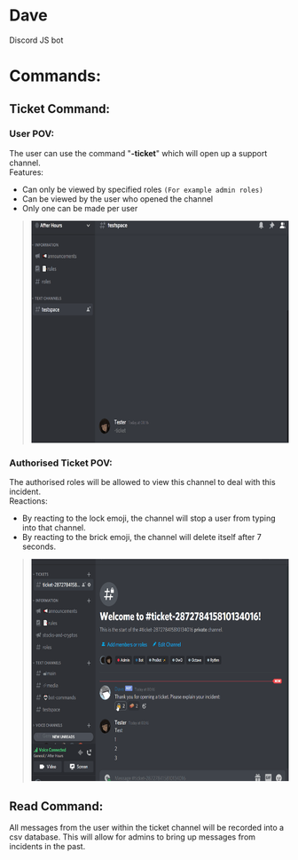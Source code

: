 # Dave
 Discord JS bot
# Commands:
## Ticket Command:
### User POV:
The user can use the command "**-ticket**" which will open up a support channel. <br />
Features:
- Can only be viewed by specified roles `(For example admin roles)`
- Can be viewed by the user who opened the channel
- Only one can be made per user
> <img src="User_using_ticket.gif" width="600" height="400" /> 
### Authorised Ticket POV:
The authorised roles will be allowed to view this channel to deal with this incident. <br />
Reactions:
- By reacting to the lock emoji, the channel will stop a user from typing into that channel.
- By reacting to the brick emoji, the channel will delete itself after 7 seconds. 
> <img src="Admin_using_ticket.gif" width="600" height="400" /> 
## Read Command:
All messages from the user within the ticket channel will be recorded into a csv database. This will allow for admins to bring up messages from incidents in the past. <br />
